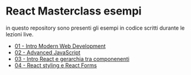 # React Masterclass esempi   

in questo repository sono presenti gli esempi in codice scritti durante le lezioni live. 

* [01 - Intro Modern Web Development](https://github.com/React-Masterclass/examples/tree/main/01-Intro-web-moderno)
* [02 - Advanced JavaScript](https://github.com/React-Masterclass/examples/tree/main/02-advaced-javascript)
* [03 - Intro React e gerarchia tra componenenti](https://github.com/React-Masterclass/examples/tree/main/03-Intro-React-JSX-gerarchia-tra-componenenti)
* [04 - React styling e React Forms](./04-React-styling/)

